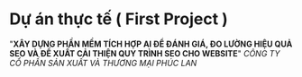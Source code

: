 # Dự án thực tế ( First Project )
"**XÂY DỰNG PHẦN MỀM TÍCH HỢP AI ĐỂ ĐÁNH GIÁ, ĐO LƯỜNG HIỆU QUẢ SEO VÀ ĐỀ XUẤT CẢI THIỆN QUY TRÌNH SEO CHO WEBSITE**"
_CÔNG TY CỔ PHẦN SẢN XUẤT VÀ THƯƠNG MẠI PHÚC LAN_
